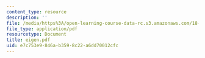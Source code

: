 ```yaml
---
content_type: resource
description: ''
file: /media/https%3A/open-learning-course-data-rc.s3.amazonaws.com/18-996-random-matrix-theory-and-its-applications-spring-2004/e7c753e9846ab3598c22a6dd70012cfc_eigen.pdf
file_type: application/pdf
resourcetype: Document
title: eigen.pdf
uid: e7c753e9-846a-b359-8c22-a6dd70012cfc
---
```

